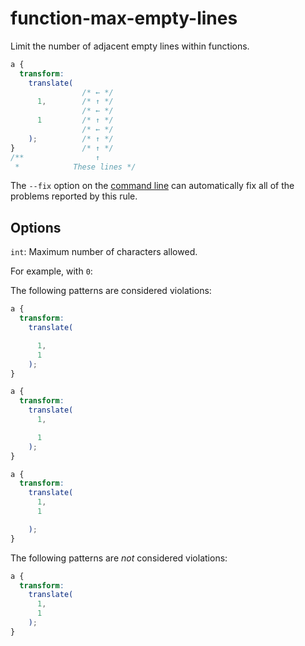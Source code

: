 # function-max-empty-lines

Limit the number of adjacent empty lines within functions.

```css
a {
  transform:
    translate(
                /* ← */
      1,        /* ↑ */
                /* ← */
      1         /* ↑ */
                /* ← */
    );          /* ↑ */
}               /* ↑ */
/**                ↑
 *            These lines */
```

The `--fix` option on the [command line](../../../docs/user-guide/cli.md#autofixing-errors) can automatically fix all of the problems reported by this rule.

## Options

`int`: Maximum number of characters allowed.

For example, with `0`:

The following patterns are considered violations:

```css
a {
  transform:
    translate(

      1,
      1
    );
}
```

```css
a {
  transform:
    translate(
      1,

      1
    );
}
```

```css
a {
  transform:
    translate(
      1,
      1

    );
}
```

The following patterns are *not* considered violations:

```css
a {
  transform:
    translate(
      1,
      1
    );
}
```
